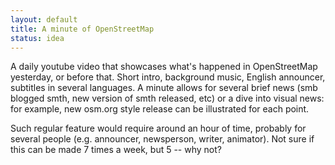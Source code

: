 ```yaml
---
layout: default
title: A minute of OpenStreetMap
status: idea
---
```


A daily youtube video that showcases what's happened in OpenStreetMap yesterday, or before that.
Short intro, background music, English announcer, subtitles in several languages. A minute allows for
several brief news (smb blogged smth, new version of smth released, etc) or a dive into visual news:
for example, new osm.org style release can be illustrated for each point.

Such regular feature would require around an hour of time, probably for several people (e.g. announcer,
newsperson, writer, animator). Not sure if this can be made 7 times a week, but 5 -- why not?
